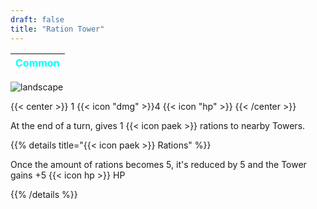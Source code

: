 ```yaml
---
draft: false
title: "Ration Tower"
---
```

| <span style="color:Cyan"> Common </span> |
|--------|

![landscape](/images/towers/towerS_45.png)

{{< center >}}
1 {{< icon "dmg" >}}4 {{< icon "hp" >}}
{{< /center >}}

At the end of a turn, gives 1 {{< icon paek >}} rations to nearby Towers.

{{% details title="{{< icon paek >}} Rations" %}}

 Once the amount of rations becomes 5, it's reduced by 5 and the Tower gains +5 {{< icon hp >}} HP

{{% /details %}}